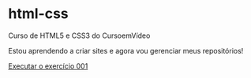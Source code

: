 # html-css
 Curso de HTML5 e CSS3 do CursoemVídeo

 Estou aprendendo a criar sites e agora vou gerenciar meus repositórios!

<a href="https://diegomirkoski.github.io/html-css/exercícios/ex001/index.html"> Executar o exercício 001</a>